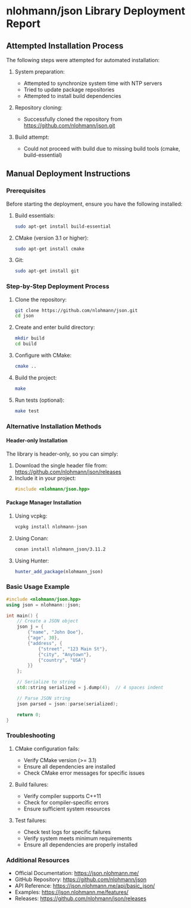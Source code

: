 # nlohmann/json Library Deployment Report

## Attempted Installation Process

The following steps were attempted for automated installation:

1. System preparation:
   - Attempted to synchronize system time with NTP servers
   - Tried to update package repositories
   - Attempted to install build dependencies

2. Repository cloning:
   - Successfully cloned the repository from https://github.com/nlohmann/json.git

3. Build attempt:
   - Could not proceed with build due to missing build tools (cmake, build-essential)

## Manual Deployment Instructions

### Prerequisites

Before starting the deployment, ensure you have the following installed:

1. Build essentials:
   ```bash
   sudo apt-get install build-essential
   ```

2. CMake (version 3.1 or higher):
   ```bash
   sudo apt-get install cmake
   ```

3. Git:
   ```bash
   sudo apt-get install git
   ```

### Step-by-Step Deployment Process

1. Clone the repository:
   ```bash
   git clone https://github.com/nlohmann/json.git
   cd json
   ```

2. Create and enter build directory:
   ```bash
   mkdir build
   cd build
   ```

3. Configure with CMake:
   ```bash
   cmake ..
   ```

4. Build the project:
   ```bash
   make
   ```

5. Run tests (optional):
   ```bash
   make test
   ```

### Alternative Installation Methods

#### Header-only Installation
The library is header-only, so you can simply:
1. Download the single header file from:
   https://github.com/nlohmann/json/releases
2. Include it in your project:
   ```cpp
   #include <nlohmann/json.hpp>
   ```

#### Package Manager Installation

1. Using vcpkg:
   ```bash
   vcpkg install nlohmann-json
   ```

2. Using Conan:
   ```bash
   conan install nlohmann_json/3.11.2
   ```

3. Using Hunter:
   ```cmake
   hunter_add_package(nlohmann_json)
   ```

### Basic Usage Example

```cpp
#include <nlohmann/json.hpp>
using json = nlohmann::json;

int main() {
    // Create a JSON object
    json j = {
        {"name", "John Doe"},
        {"age", 30},
        {"address", {
            {"street", "123 Main St"},
            {"city", "Anytown"},
            {"country", "USA"}
        }}
    };

    // Serialize to string
    std::string serialized = j.dump(4);  // 4 spaces indent

    // Parse JSON string
    json parsed = json::parse(serialized);

    return 0;
}
```

### Troubleshooting

1. CMake configuration fails:
   - Verify CMake version (>= 3.1)
   - Ensure all dependencies are installed
   - Check CMake error messages for specific issues

2. Build failures:
   - Verify compiler supports C++11
   - Check for compiler-specific errors
   - Ensure sufficient system resources

3. Test failures:
   - Check test logs for specific failures
   - Verify system meets minimum requirements
   - Ensure all dependencies are properly installed

### Additional Resources

- Official Documentation: https://json.nlohmann.me/
- GitHub Repository: https://github.com/nlohmann/json
- API Reference: https://json.nlohmann.me/api/basic_json/
- Examples: https://json.nlohmann.me/features/
- Releases: https://github.com/nlohmann/json/releases